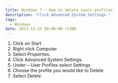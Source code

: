 ```yaml
---
title: Windows 7 – How to delete users profiles
description: "Click Advanced System Settings."
tags:
  - Windows
date: 2013-12-23 00:00:00 +1300
---
```

  1. Click on Start
  2. Right click Computer
  3. Select Properties.
  4. Click Advanced System Settings.
  5. Under – User Profiles select Settings
  6. Choose the profile you would like to Delete
  7. Select Delete
